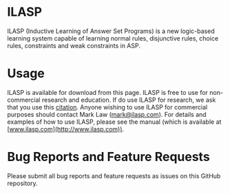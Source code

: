 # ILASP

ILASP (Inductive Learning of Answer Set Programs) is a new logic-based
learning system capable of learning normal rules, disjunctive rules, choice rules,
constraints and weak constraints in ASP.

# Usage

ILASP is available for download from this page. ILASP is free to use for
non-commercial research and education. If do use ILASP for research, we
ask that you use this
[citation](https://www.doc.ic.ac.uk/~ml1909/ILASP/citation).  Anyone
wishing to use ILASP for commercial purposes should contact Mark Law
(mark@ilasp.com). For details and examples of how to use ILASP, please
see the manual (which is available at
[www.ilasp.com](http://www.ilasp.com)).

# Bug Reports and Feature Requests

Please submit all bug reports and feature requests as issues on this
GitHub repository.
